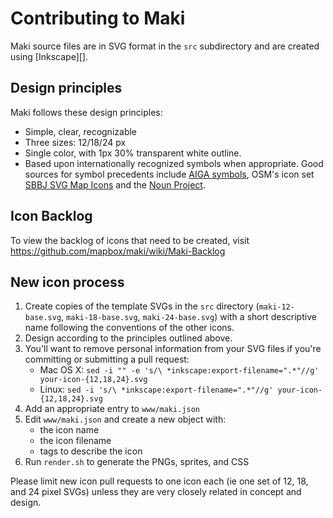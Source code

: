 # Contributing to Maki

Maki source files are in SVG format in the `src` subdirectory and are created using [Inkscape][].

## Design principles

Maki follows these design principles:

- Simple, clear, recognizable
- Three sizes: 12/18/24 px
- Single color, with 1px 30% transparent white outline.
- Based upon internationally recognized symbols when appropriate. Good sources for symbol precedents include [AIGA symbols](http://www.aiga.org/symbol-signs/), OSM's icon set [SBBJ SVG Map Icons](http://www.sjjb.co.uk/mapicons/contactsheet) and the [Noun Project](http://thenounproject.com/).

## Icon Backlog

To view the backlog of icons that need to be created, visit https://github.com/mapbox/maki/wiki/Maki-Backlog

## New icon process

1. Create copies of the template SVGs in the `src` directory (`maki-12-base.svg`, `maki-18-base.svg`, `maki-24-base.svg`) with a short descriptive name following the conventions of the other icons.
2. Design according to the principles outlined above.
3. You'll want to remove personal information from your SVG files if you're committing or submitting a pull request:
    - Mac OS X: `sed -i "" -e 's/\ *inkscape:export-filename=".*"//g' your-icon-{12,18,24}.svg`
    - Linux: `sed -i 's/\ *inkscape:export-filename=".*"//g' your-icon-{12,18,24}.svg`
4. Add an appropriate entry to `www/maki.json`
5. Edit `www/maki.json` and create a new object with:
    - the icon name
    - the icon filename
    - tags to describe the icon
6. Run `render.sh` to generate the PNGs, sprites, and CSS

Please limit new icon pull requests to one icon each (ie one set of 12, 18, and 24 pixel SVGs) unless they are very closely related in concept and design.
